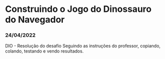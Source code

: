 # Construindo o Jogo do Dinossauro do Navegador

### 24/04/2022
DIO - Resolução do desafio
Seguindo as instruções do professor, copiando, colando, testando e vendo resultados.

